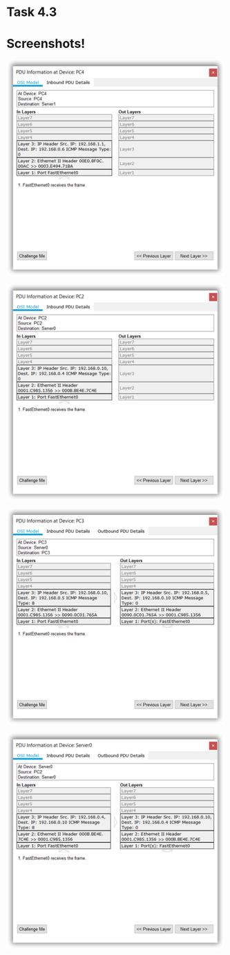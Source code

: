 # Task 4.3

# Screenshots!
![Screenshot1](ScreenShots/sshot-1.png)

![Screenshot2](ScreenShots/sshot-2.png)

![Screenshot3](ScreenShots/sshot-3.png)

![Screenshot4](ScreenShots/sshot-4.png)


